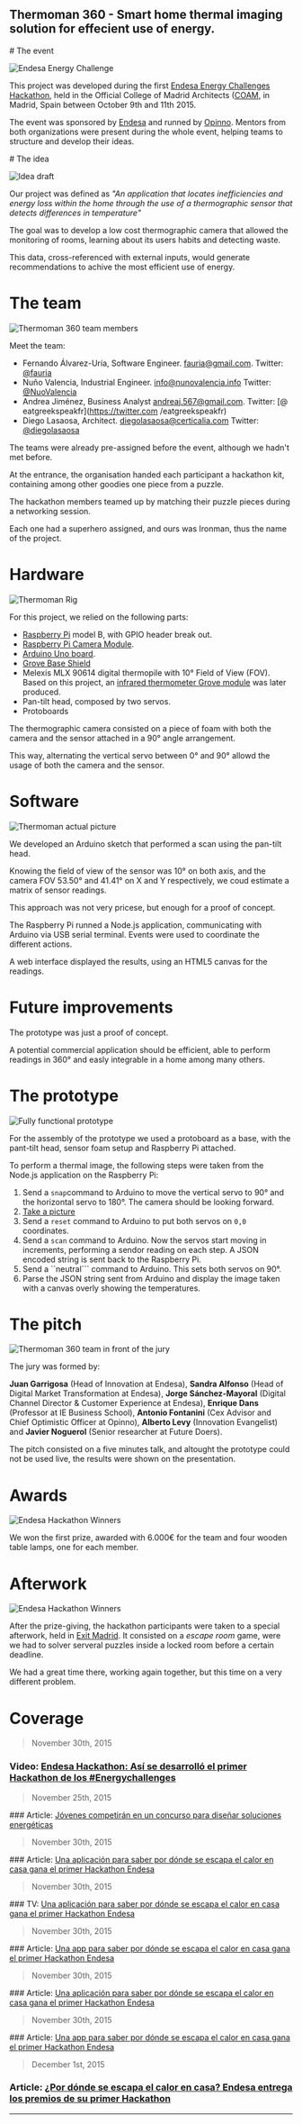 Thermoman 360 - Smart home thermal imaging solution for effecient use of energy.
------

# The event

![Endesa Energy Challenge](https://raw.githubusercontent.com/fauria/thermoman-360/master/assets/hackathon-banner.jpg)

This project was developed during the first [Endesa Energy Challenges Hackathon](http://www.endesaenergychallenges.com/hackathon/), held in the Official College of Madrid Architects ([COAM](http://www.coam.org/), in Madrid, Spain between October 9th and 11th 2015.

The event was sponsored by [Endesa](http://www.endesaenergychallenges.com/) and runned by [Opinno](http://www.opinno.com/). Mentors from both organizations were present during the whole event, helping teams to structure and develop their ideas.

# The idea

![Idea draft](https://raw.githubusercontent.com/fauria/thermoman-360/master/assets/idea.jpg)

Our project was defined as *"An application that locates inefficiencies and energy loss within the home through the use of a thermographic sensor that detects differences in temperature"*

The goal was to develop a low cost thermographic camera that allowed the monitoring of rooms, learning about its users habits and detecting waste. 

This data, cross-referenced with external inputs, would generate recommendations to achive the most efficient use of energy.

# The team

![Thermoman 360 team members](https://raw.githubusercontent.com/fauria/thermoman-360/master/assets/winners.jpg)

Meet the team:

- Fernando Álvarez-Uría, Software Engineer. <fauria@gmail.com>. Twitter: [@fauria](https://twitter.com/fauria)
- Nuño Valencia, Industrial Engineer. <info@nunovalencia.info> Twitter: [@NuoValencia](https://twitter.com/NuoValencia)
- Andrea Jiménez, Business Analyst <andreaj.567@gmail.com>. Twitter: [@ eatgreekspeakfr](https://twitter.com /eatgreekspeakfr)
- Diego Lasaosa, Architect. <diegolasaosa@certicalia.com> Twitter: [@diegolasaosa](https://twitter.com/diegolasaosa)

The teams were already pre-assigned before the event, although we hadn't met before.

At the entrance, the organisation handed each participant a hackathon kit, containing among other goodies one piece from a puzzle. 

The hackathon members teamed up by matching their puzzle pieces during a networking session. 

Each one had a superhero assigned, and ours was Ironman, thus the name of the project.

# Hardware

![Thermoman Rig](https://raw.githubusercontent.com/fauria/thermoman-360/master/assets/hardware.jpg)

For this project, we relied on the following parts:

- [Raspberry Pi](https://www.raspberrypi.org/) model B, with GPIO header break out.
- [Raspberry Pi Camera Module](https://www.raspberrypi.org/products/camera-module/).
- [Arduino Uno board](https://www.arduino.cc/en/main/arduinoBoardUno).
- [Grove Base Shield](http://www.seeedstudio.com/depot/Base-Shield-V2-p-1378.html)
- Melexis MLX 90614 digital thermopile with 10° Field of View (FOV). Based on this project, an [infrared thermometer Grove module](http://www.seeed.cc/project_detail.html?id=1157) was later produced.
- Pan-tilt head, composed by two servos.
- Protoboards

The thermographic camera consisted on a piece of foam with both the camera and the sensor attached in a 90° angle arrangement.

This way, alternating the vertical servo between 0° and 90° allowd the usage of both the camera and the sensor.

# Software

![Thermoman actual picture](https://raw.githubusercontent.com/fauria/thermoman-360/master/assets/thermoman-action.gif)

We developed an Arduino sketch that performed a scan using the pan-tilt head. 

Knowing the field of view of the sensor was 10° on both axis, and the camera FOV 53.50° and 41.41° on X and Y respectively, we coud estimate a matrix of sensor readings. 

This approach was not very pricese, but enough for a proof of concept.

The Raspberry Pi runned a Node.js application, communicating with Arduino via USB serial terminal. Events were used to coordinate the different actions.

A web interface displayed the results, using an HTML5 canvas for the readings.

# Future improvements

The prototype was just a proof of concept. 

A potential commercial application should be efficient, able to perform readings in 360° and easly integrable in a home among many others.

# The prototype

![Fully functional prototype](https://raw.githubusercontent.com/fauria/thermoman-360/master/assets/prototype.gif)

For the assembly of the prototype we used a protoboard as a base, with the pant-tilt head, sensor foam setup and Raspberry Pi attached.

To perform a thermal image, the following steps were taken from the Node.js application on the Raspberry Pi:

1. Send a ```snap```command to Arduino to move the vertical servo to 90° and the horizontal servo to 180°. The camera should be looking forward.
2. [Take a picture](https://www.raspberrypi.org/documentation/usage/camera/raspicam/raspistill.md)
3. Send a ```reset``` command to Arduino to put both servos on ```0,0``` coordinates.
4. Send a ```scan``` command to Arduino. Now the servos start moving in increments, performing a sendor reading on each step. A JSON encoded string is sent back to the Raspberry Pi.
5. Send a ``neutral``` command to Arduino. This sets both servos on 90°.
6. Parse the JSON string sent from Arduino and display the image taken with a canvas overly showing the temperatures.


# The pitch

![Thermoman 360 team in front of the jury](https://raw.githubusercontent.com/fauria/thermoman-360/master/assets/pitch.jpg)

The jury was formed by:

**Juan Garrigosa** (Head of Innovation at Endesa), **Sandra Alfonso** (Head of Digital Market Transformation at Endesa), **Jorge Sánchez-Mayoral** (Digital Channel Director & Customer Experience at Endesa), **Enrique Dans** (Professor at IE Business School), **Antonio Fontanini** (Cex Advisor and Chief Optimistic Officer at Opinno), **Alberto Levy** (Innovation Evangelist) and **Javier Noguerol** (Senior researcher at Future Doers).

The pitch consisted on a five minutes talk, and altought the prototype could not be used live, the results were shown on the presentation.

# Awards

![Endesa Hackathon Winners](https://raw.githubusercontent.com/fauria/thermoman-360/master/assets/winners-all.jpg)

We won the first prize, awarded with 6.000€ for the team and four wooden table lamps, one for each member.

# Afterwork

![Endesa Hackathon Winners](https://raw.githubusercontent.com/fauria/thermoman-360/master/assets/exit-madrid.jpg)

After the prize-giving, the hackathon participants were taken to a special afterwork, held in [Exit Madrid](http://exit-game.es/?lang=en). It consisted on a *escape room* game, were we had to solver serveral puzzles inside a locked room before a certain deadline.

We had a great time there, working again together, but this time on a very different problem.

# Coverage

> November 30th, 2015

### Video: [Endesa Hackathon: Así se desarrolló el primer Hackathon de los #Energychallenges](https://www.youtube.com/watch?v=NXju4aeZCJc)

> November 25th, 2015

### Article: [Jóvenes competirán en un concurso para diseñar soluciones energéticas](http://www.elconfidencial.com/empresas/2015-11-25/jovenes-competiran-en-un-proyecto-para-disenar-soluciones-energeticas_1106238/)

> November 30th, 2015

### Article: [Una aplicación para saber por dónde se escapa el calor en casa gana el primer Hackathon Endesa](http://www.eleconomista.es/economia/noticias/7185653/11/15/Una-aplicacion-para-saber-por-donde-se-escapa-el-calor-en-casa-gana-el-primer-Hackathon-Endesa.html)


> November 30th, 2015

### TV: [Una aplicación para saber por dónde se escapa el calor en casa gana el primer Hackathon Endesa](http://www.telecinco.es/informativos/aplicacion-escapa-primer-Hackathon-Endesa_0_2092125256.html)


> November 30th, 2015

### Article: [Una app para saber por dónde se escapa el calor en casa gana el primer Hackathon Endesa](http://www.republica.com/2015/11/30/una-app-para-saber-por-donde-se-escapa-el-calor-en-casa-gana-el-primer-hackathon-endesa/)

> November 30th, 2015

### Article: [Una aplicación para saber por dónde se escapa el calor en casa gana el primer Hackathon Endesa](http://www.expansion.com/agencia/europa_press/2015/11/30/20151130142608.html)

> November 30th, 2015

### Article: [Una app para saber por dónde se escapa el calor en casa gana el primer Hackathon Endesa](http://www.endesa.com/es/saladeprensa/noticias/Entrega-premios-primer-Hackathon-Endesa)

> December 1st, 2015

### Article: [¿Por dónde se escapa el calor en casa? Endesa entrega los premios de su primer Hackathon](http://www.innovaspain.com/detalle_noticia.php?id=7559)

---

